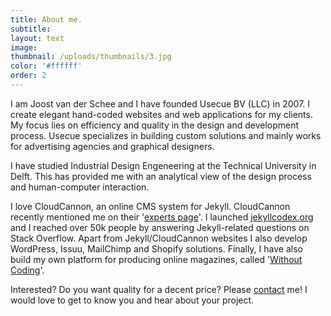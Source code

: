 ```yaml
---
title: About me.
subtitle:
layout: text
image:
thumbnail: /uploads/thumbnails/3.jpg
color: '#ffffff'
order: 2
---
```



I am Joost van der Schee and I have founded Usecue BV (LLC) in 2007. I create elegant hand-coded websites and web applications for my clients. My focus lies on efficiency and quality in the design and development process. Usecue specializes in building custom solutions and mainly works for advertising agencies and graphical designers.

I have studied Industrial Design Engeneering at the Technical University in Delft. This has provided me with an analytical view of the design process and human-computer interaction.

I love CloudCannon, an online CMS system for Jekyll. CloudCannon recently mentioned me on their '[experts page](https://cloudcannon.com/experts/)'. I launched [jekyllcodex.org](http://jekyllcodex.org) and I reached over 50k people by answering Jekyll-related questions on Stack Overflow. Apart from Jekyll/CloudCannon websites I also develop WordPress, Issuu, MailChimp and Shopify solutions. Finally, I have also build my own platform for producing online magazines, called '[Without Coding](https://withoutcoding.com)'.

Interested? Do you want quality for a decent price? Please&nbsp;[contact](/contact)&nbsp;me! I would love to get to know you and hear about your project.
